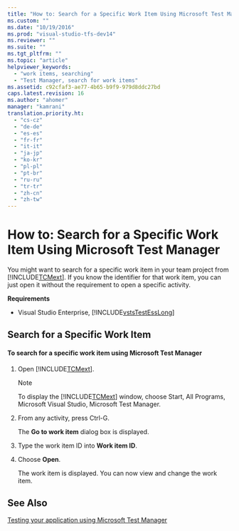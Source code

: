 ```yaml
---
title: "How to: Search for a Specific Work Item Using Microsoft Test Manager | testtitle"
ms.custom: ""
ms.date: "10/19/2016"
ms.prod: "visual-studio-tfs-dev14"
ms.reviewer: ""
ms.suite: ""
ms.tgt_pltfrm: ""
ms.topic: "article"
helpviewer_keywords: 
  - "work items, searching"
  - "Test Manager, search for work items"
ms.assetid: c92cfaf3-ae77-4b65-b9f9-979d8ddc27bd
caps.latest.revision: 16
ms.author: "ahomer"
manager: "kamrani"
translation.priority.ht: 
  - "cs-cz"
  - "de-de"
  - "es-es"
  - "fr-fr"
  - "it-it"
  - "ja-jp"
  - "ko-kr"
  - "pl-pl"
  - "pt-br"
  - "ru-ru"
  - "tr-tr"
  - "zh-cn"
  - "zh-tw"
---
```

# How to: Search for a Specific Work Item Using Microsoft Test Manager
You might want to search for a specific work item in your team project from [!INCLUDE[TCMext](../code-quality/includes/tcmext_md.md)]. If you know the identifier for that work item, you can just open it without the requirement to open a specific activity.  
  
 **Requirements**  
  
-   Visual Studio Enterprise, [!INCLUDE[vstsTestEssLong](../test/includes/vststestesslong_md.md)]  
  
## Search for a Specific Work Item  
  
#### To search for a specific work item using Microsoft Test Manager  
  
1.  Open [!INCLUDE[TCMext](../code-quality/includes/tcmext_md.md)].  
  
    > [!NOTE]
    >  To display the [!INCLUDE[TCMext](../code-quality/includes/tcmext_md.md)] window, choose Start, All Programs, Microsoft Visual Studio, Microsoft Test Manager.  
  
2.  From any activity, press Ctrl-G.  
  
     The **Go to work item** dialog box is displayed.  
  
3.  Type the work item ID into **Work item ID**.  
  
4.  Choose **Open**.  
  
     The work item is displayed. You can now view and change the work item.  
  
## See Also  
 [Testing your application using Microsoft Test Manager](../test/testing-your-application-using-microsoft-test-manager.md)